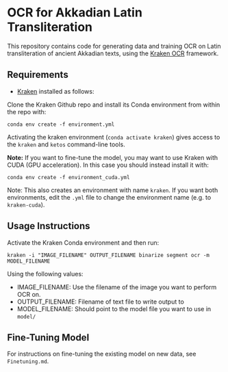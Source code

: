 # OCR for Akkadian Latin Transliteration

This repository contains code for generating data and training OCR on Latin transliteration of ancient Akkadian texts, using the [Kraken OCR](http://kraken.re/master/index.html) framework.

## Requirements

* [Kraken](https://github.com/mittagessen/kraken) installed as follows:

Clone the Kraken Github repo and install its Conda environment from within the repo with:

`conda env create -f environment.yml`

Activating the kraken environment (`conda activate kraken`) gives access to the `kraken` and `ketos` command-line tools.

**Note:** If you want to fine-tune the model, you may want to use Kraken with CUDA (GPU acceleration). In this case you should instead install it with:

`conda env create -f environment_cuda.yml`

Note: This also creates an environment with name `kraken`. If you want both environments, edit the `.yml` file to change the environment name (e.g. to `kraken-cuda`).

## Usage Instructions

Activate the Kraken Conda environment and then run:

`kraken -i "IMAGE_FILENAME" OUTPUT_FILENAME binarize segment ocr -m MODEL_FILENAME`

Using the following values:
* IMAGE_FILENAME: Use the filename of the image you want to perform OCR on.
* OUTPUT_FILENAME: Filename of text file to write output to
* MODEL_FILENAME: Should point to the model file you want to use in `model/`

## Fine-Tuning Model

For instructions on fine-tuning the existing model on new data, see `Finetuning.md`.